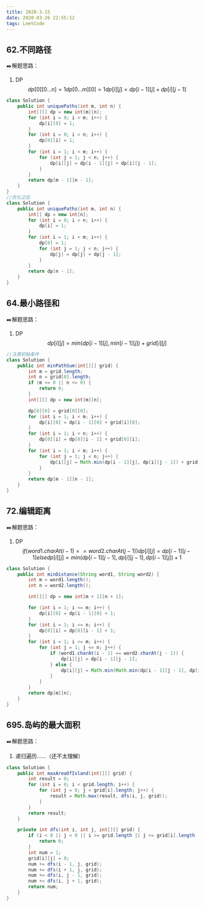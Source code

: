 ```yaml
---
title: 2020-3-15
date: 2020-03-26 22:55:12
tags: LeetCode
---
```


## 62.不同路径

:black_nib:解题思路：

1. DP
   $$
   dp[0][0...n]=1
   dp[0...m][0]=1
   dp[i][j] = dp[i-1][j]+dp[i][j-1]
   $$
<!--more-->
```java
class Solution {
	public int uniquePaths(int m, int n) {
		int[][] dp = new int[m][n];
		for (int i = 0; i < m; i++) {
			dp[i][0] = 1;
		}
		for (int i = 0; i < n; i++) {
			dp[0][i] = 1;
		}
		for (int i = 1; i < m; i++) {
			for (int j = 1; j < n; j++) {
				dp[i][j] = dp[i - 1][j] + dp[i][j - 1];
			}
		}
		return dp[m - 1][n - 1];
	}
}
//优化之后
class Solution {
	public int uniquePaths(int m, int n) {
		int[] dp = new int[n];
		for (int i = 0; i < n; i++) {
			dp[i] = 1;
		}
		for (int i = 1; i < m; i++) {
			dp[0] = 1;
			for (int j = 1; j < n; j++) {
				dp[j] = dp[j] + dp[j - 1];
			}
		}
		return dp[n - 1];
	}
}
```

## 64.最小路径和

:black_nib:解题思路：

1. DP
   $$
   dp[i][j] = min(dp[i-1][j],min[i-1][j])+grid[i][j]
   $$

```java
//注意初始条件
class Solution {
	public int minPathSum(int[][] grid) {
		int m = grid.length;
		int n = grid[0].length;
		if (m <= 0 || n <= 0) {
			return 0;
		}
		int[][] dp = new int[m][n];

		dp[0][0] = grid[0][0];
		for (int i = 1; i < m; i++) {
			dp[i][0] = dp[i - 1][0] + grid[i][0];
		}
		for (int i = 1; i < n; i++) {
			dp[0][i] = dp[0][i - 1] + grid[0][i];
		}
		for (int i = 1; i < m; i++) {
			for (int j = 1; j < n; j++) {
				dp[i][j] = Math.min(dp[i - 1][j], dp[i][j - 1]) + grid[i][j];
			}
		}
		return dp[m - 1][n - 1];
	}
}
```

## 72.编辑距离

:black_nib:解题思路：

1. DP
   $$
   if(word1.charAt(i-1)==word2.charAt(j-1)){
   dp[i][j] = dp[i-1][j-1]
   }else{
   dp[i][j] = min(dp[i-1][j-1],dp[i][j-1],dp[i-1][j])+1
   }
   $$

```java
class Solution {
	public int minDistance(String word1, String word2) {
		int m = word1.length();
		int n = word2.length();

		int[][] dp = new int[m + 1][n + 1];

		for (int i = 1; i <= m; i++) {
			dp[i][0] = dp[i - 1][0] + 1;
		}
		for (int i = 1; i <= n; i++) {
			dp[0][i] = dp[0][i - 1] + 1;
		}
		for (int i = 1; i <= m; i++) {
			for (int j = 1; j <= n; j++) {
				if (word1.charAt(i - 1) == word2.charAt(j - 1)) {
					dp[i][j] = dp[i - 1][j - 1];
				} else {
					dp[i][j] = Math.min(Math.min(dp[i - 1][j - 1], dp[i][j - 1]), dp[i - 1][j]) + 1;
				}
			}
		}
		return dp[m][n];
	}
}
```

## 695.岛屿的最大面积

:black_nib:解题思路：

1. 递归遍历......（还不太理解）

```java
class Solution {
	public int maxAreaOfIsland(int[][] grid) {
		int result = 0;
		for (int i = 0; i < grid.length; i++) {
			for (int j = 0; j < grid[i].length; j++) {
				result = Math.max(result, dfs(i, j, grid));
			}
		}
		return result;
	}

	private int dfs(int i, int j, int[][] grid) {
		if (i < 0 || j < 0 || i >= grid.length || j >= grid[i].length || grid[i][j] == 0) {
			return 0;
		}
		int num = 1;
		grid[i][j] = 0;
		num += dfs(i - 1, j, grid);
		num += dfs(i + 1, j, grid);
		num += dfs(i, j - 1, grid);
		num += dfs(i, j + 1, grid);
		return num;
	}
}
```





